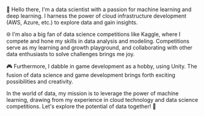 
👋 Hello there, I'm a data scientist with a passion for machine learning and deep learning. I harness the power of cloud infrastructure development (AWS, Azure, etc.) to explore data and gain insights.

🌐 I'm also a big fan of data science competitions like Kaggle, where I compete and hone my skills in data analysis and modeling. Competitions serve as my learning and growth playground, and collaborating with other data enthusiasts to solve challenges brings me joy.

🎮 Furthermore, I dabble in game development as a hobby, using Unity. The fusion of data science and game development brings forth exciting possibilities and creativity.

In the world of data, my mission is to leverage the power of machine learning, drawing from my experience in cloud technology and data science competitions. Let's explore the potential of data together! 🚀
